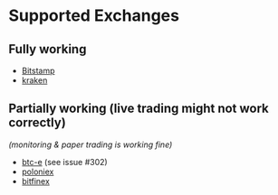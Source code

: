 # Supported Exchanges

## Fully working

- [Bitstamp](http://bitstamp.com/)
- [kraken](http://kraken.com/)

## Partially working (live trading might not work correctly)

*(monitoring & paper trading is working fine)*

- [btc-e](https://btc-e.com/) (see issue #302)
- [poloniex](https://poloniex.com/)
- [bitfinex](https://bitfinex.com/)